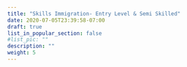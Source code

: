 ```yaml
---
title: "Skills Immigration- Entry Level & Semi Skilled"
date: 2020-07-05T23:39:58-07:00
draft: true
list_in_popular_section: false
#list_pic: ""
description: ""
weight: 5
---
```



